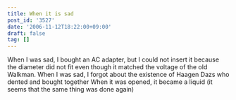 ```yaml
---
title: When it is sad
post_id: '3527'
date: '2006-11-12T18:22:00+09:00'
draft: false
tag: []
---
```


When I was sad, I bought an AC adapter, but I could not insert it because the diameter did not fit even though it matched the voltage of the old Walkman. When I was sad, I forgot about the existence of Haagen Dazs who dented and bought together When it was opened, it became a liquid (it seems that the same thing was done again)